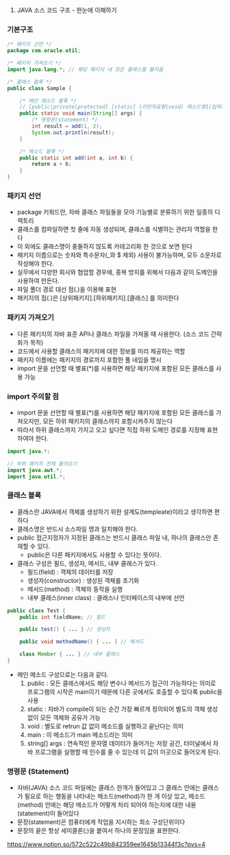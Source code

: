 1. JAVA 소스 코드 구조 - 한눈에 이해하기

### 기본구조

```java
/* 패키지 선언 */
package com.oracle.util;

/* 패키지 가져오기 */
import java.lang.*; // 해당 패키지 내 모든 클래스를 불러옴

/* 클래스 블록 */
public class Sample {

	/* 메인 메소드 블록 */
    // [public|private|protected] [static] (리턴자료형|void) 메소드명1(입력자료형 매개변수, ...)
    public static void main(String[] args) {
    	/* 명령문(statement) */
    	int result = add(1, 2);
        System.out.println(result);
    }

    /* 메소드 블록 */
    public static int add(int a, int b) {
    	return a + b;
    }
}

```

### 패키지 선언

- package 키워드란, 자바 클래스 파일들을 모아 기능별로 분류하기 위한 일종의 디렉토리
- 클래스를 컴파일하면 첫 줄에 자동 생성되며, 클래스를 식별하는 관리자 역할을 한다
- 이 외에도 클래스명이 충돌하지 않도록 카테고리화 한 것으로 보면 된다
- 패키지 이름으로는 숫자와 특수문자(\_와 $ 제외) 사용이 불가능하며, 모두 소문자로 작성해야 한다.
- 실무에서 다양한 회사와 협업할 경우에, 중복 방지를 위해서 다음과 같이 도메인을 사용하여 만든다.
- 파일 폴더 경로 대선 점(.)을 이용해 표현
- 패키지의 점(.)은 [상위패키지].[하위패키지].[클래스] 를 의미한다

### 패키지 가져오기

- 다른 패키지의 자바 표준 API나 클래스 파일을 가져올 때 사용한다. (소스 코드 간략화가 목적)
- 코드에서 사용할 클래스의 패키지에 대한 정보를 미리 제공하는 역할
- 패키지 이름에는 패키지의 경로까지 포함한 풀 네임을 명시
- import 문을 선언할 때 별표(\*)를 사용하면 해당 패키지에 포함된 모든 클래스를 사용 가능

### import 주의할 점

- import 문을 선언할 때 별표(\*)를 사용하면 해당 패키지에 포함된 모든 클래스를 가져오지만, 모든 하위 패키지의 클래스까지 포함시켜주지 않는다
- 따라서 하위 클래스까지 가지고 오고 싶다면 직접 하위 도메인 경로를 지정해 표현 하여야 한다.

```java
import java.*;

// 하위 패키지 전체 불러오기
import java.awt.*;
import java.util.*;
```

### 클래스 블록

- 클래스란 JAVA에서 객체를 생성하기 위한 설계도(templeate)이라고 생각하면 편하다
- 클래스명은 반드시 소스파일 명과 일치해야 한다.
- public 접근지정자가 지정된 클래스는 반드시 클래스 파일 내, 하나의 클래스만 존재할 수 있다.
  - public은 다른 패키지에서도 사용할 수 있다는 뜻이다.
- 클래스 구성은 필드, 생성자, 메서드, 내부 클래스가 있다.
  - 필드(field) : 객체의 데이터를 저장
  - 생성자(constructor) : 생성된 객체를 초기화
  - 메서드(method) : 객체의 동작을 실행
  - 내부 클래스(inner class) : 클래스나 인터페이스의 내부에 선언

```java
public class Test {
	public int fieldName; // 필드

	public test() { ... } // 생성자

	public void methodName() { ... } // 메서드

    class Member { ... } // 내부 클래스
}
```

- 메인 메소드 구성으로는 다음과 같다.
  1. public : 모든 클래스에서도 해당 변수나 메서드가 접근이 가능하다는 의미로 프로그램의 시작은 main이기 때문에 다른 곳에서도 호출할 수 있다록 public을 사용
  2. static : 자바가 compile이 되는 순간 가장 빠르게 정의되어 별도의 객체 생성 없이 모든 객체와 공유가 가능
  3. void : 별도로 retrun 값 없이 메소드를 실행하고 끝난다는 의미
  4. main : 이 메소드가 main 메소드라는 의미
  5. string[] args : 연속적인 문자열 데이터가 들어가는 저장 공간, 터미널에서 자바 프로그램을 실행할 때 인수를 줄 수 있는데 이 값이 이곳으로 들어오게 된다.

### 명령문 (Statement)

- 자바(JAVA) 소스 코드 파일에는 클래스 한개가 들어있고 그 클래스 안에는 클래스가 필요로 하는 행동을 나타내는 메소드(method)가 한 개 이상 있고, 메소드(method) 안에는 해당 메소드가 어떻게 처리 되어야 하는지에 대한 내용(statement)이 들어있다
- 문장(statement)은 컴퓨터에게 작업을 지시하는 최소 구성단위이다
- 문장의 끝은 항상 세미콜론(;)을 붙여서 하나의 문장임을 표현한다.

https://www.notion.so/572c522c49b842359ee1645b13344f3c?pvs=4

